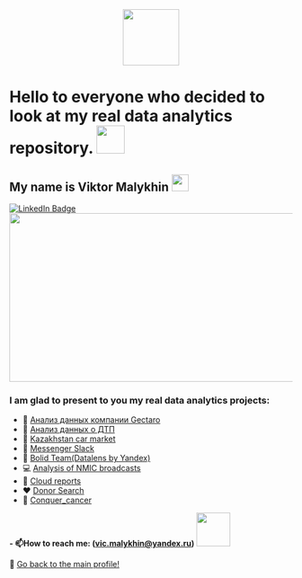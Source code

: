   </a>
</div>

<div id="header" align="center">
  <img src="https://media.giphy.com/media/9pwNdVm3HFPa14bkwW/giphy.gif" width="100"/>

</div>

  </a>
</div>
<img src="https://komarev.com/ghpvc/?username=MalykhinViktor&style=flat-square&color=blue" alt=""/>


<h1>
 Hello to everyone who decided to look at my real data analytics repository.
  <img src="https://media.giphy.com/media/MPxg9U887PS0B8XT4J/giphy.gif" width="50px"/>
</h1>

<h2>
  My name is Viktor Malykhin
  <img src="https://media.giphy.com/media/hvRJCLFzcasrR4ia7z/giphy.gif" width="30px"/>
   
</h2>
<a href="https://www.linkedin.com/in/виктор-малыхин-76a066279/">
    <img src="https://img.shields.io/badge/LinkedIn-blue?style=for-the-badge&logo=linkedin&logoColor=white" alt="LinkedIn Badge"/>
  </a> 
<div align="center">
  <img src="https://media.giphy.com/media/l378c04F2fjeZ7vH2/giphy.gif" width="600" height="300"/>
</div> 



### I am glad to present to you my real data analytics projects:
  
  -  🏢   <a href="https://github.com/MalykhinViktor/Date_analytics_real_data/blob/Geсtaro/README.md">Анализ данных компании Gectaro</a>
  -  🚚  <a href="https://github.com/MalykhinViktor/Date_analytics_real_data/blob/DTP/README.md">Анализ данных о ДТП</a>
  -  🚗  <a href="https://github.com/MalykhinViktor/Date_analytics_real_data/tree/Kazakhstan_car_market">Kazakhstan car market</a>
  - 💬 <a href="https://github.com/MalykhinViktor/Date_analytics_real_data/blob/Slack_messenger">Messenger Slack</a>
   - 🍭 <a href="https://github.com/MalykhinViktor/Date_analytics_real_data/blob/Bolid.Team/README.md"> Bolid Team(Datalens by Yandex)</a>
  -  💻 <a href="https://github.com/MalykhinViktor/Date_analytics_real_data/tree/broadcast_nmic"> Analysis of NMIC broadcasts</a>
  -  📕 <a href="https://github.com/MalykhinViktor/Date_analytics_real_data/blob/Cloud_report/README.md"> Сloud reports</a>
  -  ♥️  <a href="https://github.com/MalykhinViktor/Date_analytics_real_data/blob/Donor_Search/README.md"> Donor Search</a>
   -  💪  <a href="https://github.com/MalykhinViktor/Date_analytics_real_data/blob/conquer_cancer/README.md"> Сonquer_cancer </a>
 

**- :mailbox:How to reach me: (vic.malykhin@yandex.ru)** <img src="https://media.giphy.com/media/Y01wot3Bt9Bpdz8xvs/giphy.gif" width="60px"/>


:office:  <a href="https://github.com/MalykhinViktor" target="_blank"> Go back to the main profile!</a>




